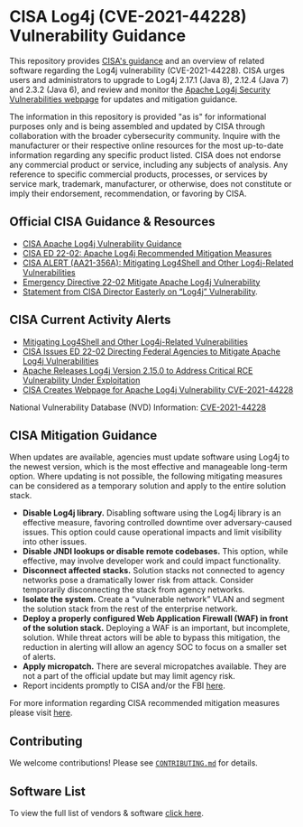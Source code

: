 # CISA Log4j (CVE-2021-44228) Vulnerability Guidance #

This repository provides
[CISA's guidance](https://www.cisa.gov/uscert/apache-log4j-vulnerability-guidance)
and an overview of related software regarding the Log4j vulnerability
(CVE-2021-44228). CISA urges users and administrators to upgrade to Log4j 2.17.1
(Java 8), 2.12.4 (Java 7) and 2.3.2 (Java 6), and review and monitor the
[Apache Log4j Security Vulnerabilities webpage](https://logging.apache.org/log4j/2.x/security.html)
for updates and mitigation guidance.

The information in this repository is provided "as is" for informational
purposes only and is being assembled and updated by CISA through
collaboration with the broader cybersecurity community.  Inquire with the
manufacturer or their respective online resources for the most up-to-date
information regarding any specific product listed. CISA does not endorse
any commercial product or service, including any subjects of analysis.
Any reference to specific commercial products, processes, or services by
service mark, trademark, manufacturer, or otherwise, does not constitute
or imply their endorsement, recommendation, or favoring by CISA.

## Official CISA Guidance & Resources ##

- [CISA Apache Log4j Vulnerability Guidance](https://www.cisa.gov/uscert/apache-log4j-vulnerability-guidance)
- [CISA ED 22-02: Apache Log4j Recommended Mitigation Measures](https://www.cisa.gov/uscert/ed-22-02-apache-log4j-recommended-mitigation-measures)
- [CISA ALERT (AA21-356A): Mitigating Log4Shell and Other Log4j-Related Vulnerabilities](https://www.cisa.gov/uscert/ncas/alerts/aa21-356a)
- [Emergency Directive 22-02 Mitigate Apache Log4j Vulnerability](https://www.cisa.gov/emergency-directive-22-02)
- [Statement from CISA Director Easterly on “Log4j” Vulnerability](https://www.cisa.gov/news/2021/12/11/statement-cisa-director-easterly-log4j-vulnerability).

## CISA Current Activity Alerts ##

- [Mitigating Log4Shell and Other Log4j-Related Vulnerabilities](https://www.cisa.gov/uscert/ncas/current-activity/2021/12/22/mitigating-log4shell-and-other-log4j-related-vulnerabilities)
- [CISA Issues ED 22-02 Directing Federal Agencies to Mitigate Apache Log4j Vulnerabilities](https://www.cisa.gov/uscert/ncas/current-activity/2021/12/17/cisa-issues-ed-22-02-directing-federal-agencies-mitigate-apache)
- [Apache Releases Log4j Version 2.15.0 to Address Critical RCE Vulnerability Under Exploitation](https://www.cisa.gov/uscert/ncas/current-activity/2021/12/10/apache-releases-log4j-version-2150-address-critical-rce)
- [CISA Creates Webpage for Apache Log4j Vulnerability CVE-2021-44228](https://www.cisa.gov/uscert/ncas/current-activity/2021/12/13/cisa-creates-webpage-apache-log4j-vulnerability-cve-2021-44228)

National Vulnerability Database (NVD) Information: [CVE-2021-44228](https://nvd.nist.gov/vuln/detail/CVE-2021-44228)

## CISA Mitigation Guidance ##

When updates are available, agencies must update software
using Log4j to the newest version, which is the most
effective and manageable long-term option. Where
updating is not possible, the following mitigating
measures can be considered as a temporary solution
and apply to the entire solution stack.

- **Disable Log4j library.** Disabling software using the
Log4j library is an effective measure, favoring
controlled downtime over adversary-caused issues.
This option could cause operational impacts and limit
visibility into other issues.
- **Disable JNDI lookups or disable remote codebases.**
This option, while effective, may involve
developer work and could impact functionality.
- **Disconnect affected stacks.** Solution stacks not
connected to agency networks pose a dramatically
lower risk from attack. Consider temporarily
disconnecting the stack from agency networks.
- **Isolate the system.** Create a “vulnerable network”
VLAN and segment the solution stack from the
rest of the enterprise network.
- **Deploy a properly configured Web Application
Firewall (WAF) in front of the solution stack.**
Deploying a WAF is an important, but incomplete,
solution. While threat actors will be able to
bypass this mitigation, the reduction in alerting
will allow an agency SOC to focus on a smaller
set of alerts.
- **Apply micropatch.** There are several micropatches
available. They are not a part of the official
update but may limit agency risk.
- Report incidents promptly to CISA and/or the FBI
[here](https://www.cisa.gov/uscert/report).

For more information regarding CISA recommended mitigation measures please visit
[here](https://www.cisa.gov/uscert/ed-22-02-apache-log4j-recommended-mitigation-measures).

## Contributing ##

We welcome contributions!  Please see [`CONTRIBUTING.md`](CONTRIBUTING.md) for
details.

## Software List ##

To view the full list of vendors & software [click here](./SOFTWARE-LIST.md).
